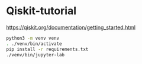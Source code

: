 # Qiskit-tutorial

https://qiskit.org/documentation/getting_started.html

```bash
python3 -m venv venv
. ./venv/bin/activate
pip install -r requirements.txt
./venv/bin/jupyter-lab
```
